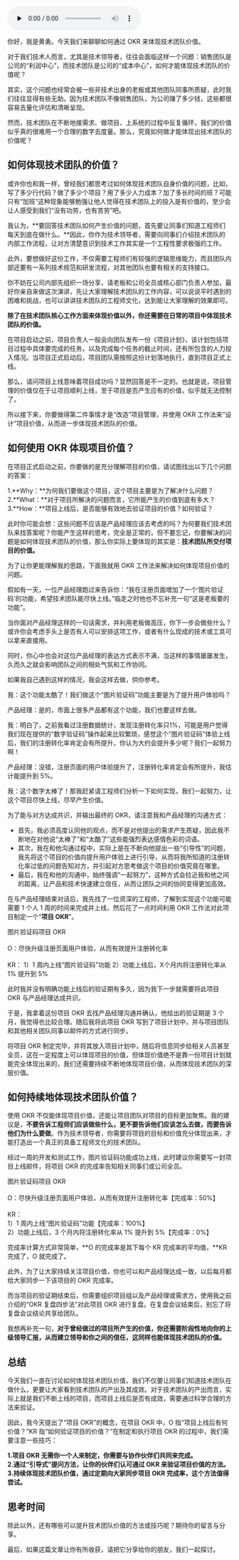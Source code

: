 <audio id="audio" title="15 | 技术团队真的是“成本中心”吗？如何改变这一现状？" controls="" preload="none"><source id="mp3" src="https://static001.geekbang.org/resource/audio/26/5e/261ae57c51091e37f78e888f6a85275e.mp3"></audio>

你好，我是黄勇。今天我们来聊聊如何通过 OKR 来体现技术团队价值。

对于我们技术人而言，尤其是技术领导者，往往会面临这样一个问题：销售团队是公司的“利润中心”，而技术团队是公司的“成本中心”，如何才能体现技术团队的价值呢？

其实，这个问题也经常会被一些非技术出身的老板或其他团队同事所质疑，此时我们往往显得有些无助。因为技术团队不像销售团队，为公司赚了多少钱，这些都很容易去量化评估和清晰呈现。

然而，技术团队在不断地接需求、做项目、上系统的过程中反复循环，我们的价值似乎真的很难用一个合理的数字去度量。那么，究竟如何做才能体现出技术团队的价值呢？

## 如何体现技术团队的价值？

或许你也和我一样，曾经我们都思考过如何体现技术团队自身价值的问题，比如，写了多少行代码？做了多少个项目？用了多少人力成本？加了多长时间的班？可能只有“加班”这种现象能够勉强让他人觉得在技术团队上的投入是有价值的，至少会让人感受到我们“没有功劳，也有苦劳”吧。

我认为，**要回答技术团队如何产生价值的问题，首先要让同事们知道工程师们每天到底在做什么。**因此，你作为技术领导者，需要向同事们介绍技术团队的内部工作流程，让对方清楚意识到技术工作其实是一个工程性要求极强的工作。

此外，要想做好这份工作，不仅需要工程师们有较强的逻辑思维能力，而且团队内部还要有一系列技术规范和研发流程，对其他团队也要有相关的支持接口。

你不妨在公司内部先组织一场分享，请老板和公司全员或核心部门负责人参加，最好你亲自来做这次演讲，先让大家理解技术团队的工作内容，可以说说平时遇到的困难和挑战，也可以讲讲技术团队的工程师文化，达到能让大家理解的效果即可。

**除了在技术团队核心工作方面来体现价值以外，你还需要在日常的项目中体现技术团队的价值。**

在项目启动之前，项目负责人一般会向团队发布一份《项目计划》，该计划包括项目过程中具体要完成的任务，以及完成每个任务的截止时间，还有所包含的人力投入情况。当项目正式启动后，项目团队需按照这份计划落地执行，直到项目正式上线。

那么，请问项目上线意味着项目成功吗？显然回答是不一定的。也就是说，项目管理的价值仅在于让项目顺利上线，至于项目是否产生应有的价值，似乎就无法控制了。

所以接下来，你要做得第二件事情才是“改造”项目管理，并使用 OKR 工作法来“设计”项目价值，从而进一步体现技术团队的价值。

## 如何使用 OKR 体现项目价值？

在项目正式启动之前，你要做的是充分理解项目的价值，请试图找出以下几个问题的答案：

1.**Why：**为何我们要做这个项目，这个项目主要是为了解决什么问题？<br>
2.**What：**对于项目所解决的问题而言，它所能产生的价值到底有多大？<br>
3.**How：**项目上线后，是否能够有效地去验证项目的价值？如何验证？

此时你可能会想：这些问题不应该是产品经理应该去考虑的吗？为何要我们技术团队来找答案呢？你能产生这样的思考，完全是正常的，但不要忘记，你要解决的问题是如何体现技术团队的价值，那么你实际上要体现的其实是：**技术团队所交付项目的价值。**

为了让你更能理解我的思路，下面我就用 OKR 工作法来解决如何体现项目价值的问题。

假如有一天，一位产品经理跑过来告诉你：“我在注册页面增加了一个‘图片验证码’的功能，希望技术团队能尽快上线。”临走之时他也不忘补充一句“这是老板要的功能”。

当你面对产品经理这样的一句话需求，并利用老板做高压，你下一步会做些什么？或许你会考虑手头上是否有人可以安排这项工作，或者有什么现成的技术或工具可以拿来直接用。

同时，你心中也会对这位产品经理的表达方式表示不满，当这样的事情屡屡发生，久而久之就会影响团队之间的相处气氛和工作协同。

如果我自己遇到这样的情况，我会这样去做，供你参考。

我：这个功能太酷了！我们做这个“图片验证码”功能主要是为了提升用户体验吗？

产品经理：是的，市面上很多产品都有这个功能，我们也要这样去做。

我：明白了，之前我看过注册数据统计，发现注册转化率只1%，可能是用户觉得我们现在提供的“数字验证码”操作起来比较繁琐，感觉这个“图片验证码”体验上线后，我们的注册转化率肯定会有所提升，你认为大约会提升多少呢？我们一起努力啊！

产品经理：没错，注册页面的用户体验提升了，注册转化率肯定会有所提升，我估计能提升到 5%。

我：这个数字太棒了！那我赶紧请工程师们分析一下如何实现，我们一起努力，让这个项目尽快上线，尽早产生价值。

为了能与对方达成共识，并输出最终的 OKR，请注意我和产品经理的沟通方式：

- 首先，我必须高度认同他的观点，而不是对他提出的需求产生质疑，因此我不断地在对他说“太棒了”和“太酷了”这些能强烈表达感情色彩的词语。
- 其次，我在和他沟通过程中，实际上是在不断向他提出一些“引导性”的问题，我先将这个项目的价值向提升用户体验上进行引导，从而将我所知道的注册转化率过低的问题告知对方，并引起对方思考做这个项目的价值究竟在哪里。
- 最后，我在和他的沟通中，始终强调“一起努力”，这种方式会拉近我和他之间的距离，让产品和技术快速建立信任，从而让团队之间的协同变得更加高效。

在与产品经理结束对话后，我先找了一位资深的工程师，了解到实现这个功能可能需要 1 个人 1 周的时间来完成并上线，然后花了一点时间利用 OKR 工作法对此项目制定一个“**项目 OKR**”。

> 
<p>图片验证码项目 OKR	<br><br>
O：尽快升级注册页面用户体验，从而有效提升注册转化率	<br><br>
KR： 1）1 周内上线“图片验证码”功能 2）功能上线后，X个月内将注册转化率从 1% 提升到 5%</p>


此时我并没有明确功能上线后的验证期有多久，因为我下一步就需要将此项目 OKR 与产品经理达成共识。

于是，我拿着这份项目 OKR 去找产品经理沟通并确认，他给出的验证期是 3 个月，我觉得也比较合理。随后我将此项目 OKR 写到了项目计划中，并与项目团队和其他相关团队同事以邮件的方式进行同步。

将项目 OKR 制定完毕，并将其放入项目计划中，随后将信息同步给相关人员甚至全员，这在一定程度上可以体现项目的价值，但体现价值绝不是靠一份项目计划就能完全体现出来的，我们还需要持续不断地体现项目价值，从而体现技术团队的深层价值。

## 如何持续地体现技术团队价值？

使用 OKR 不仅能体现项目价值，还能让项目团队对项目的目标更加聚焦。我的建议是，**不要告诉工程师们应该做些什么，更不要告诉他们应该怎么去做，而要告诉他们为什么要做**。作为技术领导者，你需要将项目的目标和价值充分体现出来，才能打造出一个真正的具备工程师文化的技术团队。

经过一周的开发和测试工作，图片验证码功能成功上线，此时建议你需要写一封项目上线邮件，将项目 OKR 的完成率告知相关同事们或公司全员。

> 
<p>图片验证码项目 OKR	<br><br>
O：尽快升级注册页面用户体验，从而有效提升注册转化率【完成率：50%】	<br><br>
KR：<br>
1）1 周内上线“图片验证码”功能【完成率：100%】<br>
2）功能上线后，3 个月内将注册转化率从 1% 提升到 5%【完成率：0%】</p>


完成率计算方式非常简单，**O 的完成率是其下每个 KR 完成率的平均值，**KR 完成了，O 就完成了。

此外，为了让大家持续关注项目价值，你也可以和产品经理达成一致，以后每月都给大家同步一下该项目的 OKR 完成率。

而当项目的验证期结束后，你需要组织项目组以及产品经理或需求方，使用我之前介绍的“OKR 复盘四步法”对此项目 OKR 进行复盘。在复盘会议结束后，别忘了将复盘会议结论共享给团队。

我想再补充一句，**对于曾经做过的项目所产生的价值，你还需要阶段性地向你的上级领导汇报，从而建立领导和你之间的信任，这同样也能体现技术团队的价值。**

## 总结

今天我们一直在讨论如何体现技术团队价值，我们不仅要让同事们知道技术团队在做什么，更要让大家看到技术团队的产出及其成效。对于技术团队的产出而言，实际上就是我们不断上线的项目，而项目上线后是否有成效，需要通过科学合理的方法来验证。

因此，我今天提出了“项目 OKR”的概念，在项目 OKR 中，O 指“项目上线后有何价值？”KR 指“如何验证项目的价值？”在制定和执行项目 OKR 的过程中，我们需要注意一些技巧：

**1.项目 OKR 无需你一个人来制定，你需要与协作伙伴们共同来完成。**<br>
**2.通过“引导式”提问方法，让你的伙伴们认可通过 OKR 来验证项目价值的方法。**<br>
**3.持续体现技术团队价值，通过定期向大家同步项目 OKR 完成率，这个方法值得尝试。**

## 思考时间

除此以外，还有哪些可以提升技术团队价值的方法或技巧呢？期待你的留言与分享。

最后，如果这篇文章让你有所收获，请把它分享给你的朋友，我们一起探讨。
